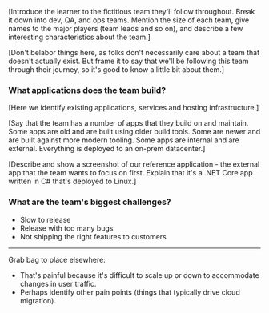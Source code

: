 [Introduce the learner to the fictitious team they'll follow throughout. Break it down into dev, QA, and ops teams. Mention the size of each team, give names to the major players (team leads and so on), and describe a few interesting characteristics about the team.]

[Don't belabor things here, as folks don't necessarily care about a team that doesn't actually exist. But frame it to say that we'll be following this team through their journey, so it's good to know a little bit about them.]

### What applications does the team build?

[Here we identify existing applications, services and hosting infrastructure.]

[Say that the team has a number of apps that they build on and maintain. Some apps are old and are built using older build tools. Some are newer and are built against more modern tooling. Some apps are internal and are external. Everything is deployed to an on-prem datacenter.]

[Describe and show a screenshot of our reference application - the external app that the team wants to focus on first. Explain that it's a .NET Core app written in C# that's deployed to Linux.]

### What are the team's biggest challenges?

* Slow to release
* Release with too many bugs
* Not shipping the right features to customers

-----

Grab bag to place elsewhere:

* That's painful because it's difficult to scale up or down to accommodate changes in user traffic.
* Perhaps identify other pain points (things that typically drive cloud migration).